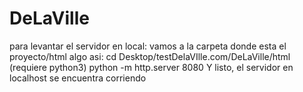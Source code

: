 # DeLaVille
para levantar el servidor en local:
vamos a la carpeta donde esta el proyecto/html
algo asi:  cd Desktop/testDelaVIlle.com/DeLaVille/html
(requiere python3)
python -m http.server 8080
Y listo, el servidor en localhost se encuentra corriendo
